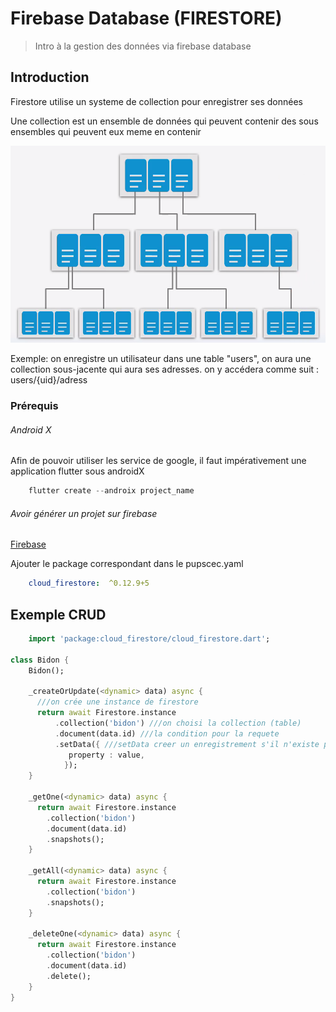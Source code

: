# Firebase Database (FIRESTORE)

> Intro à la gestion des données via firebase database

## Introduction

Firestore utilise un systeme de collection pour enregistrer ses données

Une collection est un ensemble de données qui peuvent contenir des sous ensembles qui peuvent eux meme en contenir

![](./assets/architecture.png)

Exemple: 
on enregistre un utilisateur dans une table "users", on aura une collection sous-jacente qui aura ses adresses. on y accédera comme suit : users/{uid}/adress

### Prérequis

###### Android X

Afin de pouvoir utiliser les service de google, il faut impérativement une application flutter sous androidX

```dart
    flutter create --androix project_name
```

###### Avoir générer un projet sur firebase

[Firebase](firebase.md)

Ajouter le package correspondant dans le pupscec.yaml

```yaml
    cloud_firestore:  ^0.12.9+5
```

## Exemple CRUD

```dart
    import 'package:cloud_firestore/cloud_firestore.dart';

class Bidon {
    Bidon();
    
    _createOrUpdate(<dynamic> data) async {
      ///on crée une instance de firestore
      return await Firestore.instance
          .collection('bidon') ///on choisi la collection (table) 
          .document(data.id) ///la condition pour la requete
          .setData({ ///setData creer un enregistrement s'il n'existe pas ou le met a jour s'il existe
             property : value,
            });
    }
    
    _getOne(<dynamic> data) async {      
      return await Firestore.instance
        .collection('bidon')
        .document(data.id)
        .snapshots();
    }
    
    _getAll(<dynamic> data) async {      
      return await Firestore.instance
        .collection('bidon')
        .snapshots();
    }
    
    _deleteOne(<dynamic> data) async {      
      return await Firestore.instance
        .collection('bidon')
        .document(data.id)
        .delete();
    }
}
```